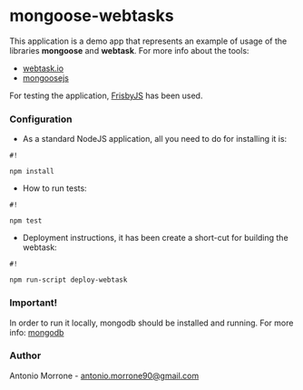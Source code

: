 # mongoose-webtasks #

This application is a demo app that represents an example of usage of the libraries **mongoose** and **webtask**.
For more info about the tools:

* [webtask.io](https://webtask.io)
* [mongoosejs](http://mongoosejs.com/)

For testing the application, [FrisbyJS](http://frisbyjs.com/) has been used. 

### Configuration ###

* As a standard NodeJS application, all you need to do for installing it is:
```
#!

npm install
```


* How to run tests:
```
#!

npm test
```


* Deployment instructions, it has been create a short-cut for building the webtask:
```
#!

npm run-script deploy-webtask
```

### Important!
In order to run it locally, mongodb should be installed and running.
For more info:
[mongodb](https://www.mongodb.com/)

### Author ###
Antonio Morrone - 
antonio.morrone90@gmail.com